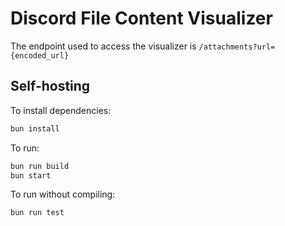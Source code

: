 # Discord File Content Visualizer

The endpoint used to access the visualizer is `/attachments?url={encoded_url}`

## Self-hosting

To install dependencies:

```bash
bun install
```

To run:

```bash
bun run build
bun start
```

To run without compiling:

```bash
bun run test
```